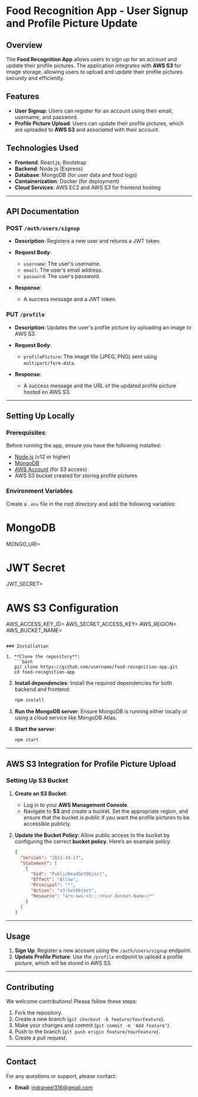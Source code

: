 # Food Recognition App - User Signup and Profile Picture Update

## Overview

The **Food Recognition App** allows users to sign up for an account and update their profile pictures. The application integrates with **AWS S3** for image storage, allowing users to upload and update their profile pictures securely and efficiently.

## Features

- **User Signup**: Users can register for an account using their email, username, and password.
- **Profile Picture Upload**: Users can update their profile pictures, which are uploaded to **AWS S3** and associated with their account.

## Technologies Used

- **Frontend**: React.js, Bootstrap
- **Backend**: Node.js (Express)
- **Database**: MongoDB (for user data and food logs)
- **Containerization**: Docker (for deployment)
- **Cloud Services**: AWS EC2 and AWS S3 for frontend hosting

---

## API Documentation

### POST `/auth/users/signup`

- **Description**: Registers a new user and returns a JWT token.
- **Request Body**:
  - `username`: The user's username.
  - `email`: The user's email address.
  - `password`: The user's password.

- **Response**:
  - A success message and a JWT token.

### PUT `/profile`

- **Description**: Updates the user's profile picture by uploading an image to AWS S3.
- **Request Body**:
  - `profilePicture`: The image file (JPEG, PNG) sent using `multipart/form-data`.

- **Response**:
  - A success message and the URL of the updated profile picture hosted on AWS S3.

---

## Setting Up Locally

### Prerequisites

Before running the app, ensure you have the following installed:

- [Node.js](https://nodejs.org/) (v12 or higher)
- [MongoDB](https://www.mongodb.com/)
- [AWS Account](https://aws.amazon.com/) (for S3 access)
- AWS S3 bucket created for storing profile pictures

### Environment Variables

Create a `.env` file in the root directory and add the following variables:

# MongoDB
MONGO_URI=<Your MongoDB URI>

# JWT Secret
JWT_SECRET=<Your JWT Secret>

# AWS S3 Configuration
AWS_ACCESS_KEY_ID=<Your AWS Access Key ID>
AWS_SECRET_ACCESS_KEY=<Your AWS Secret Access Key>
AWS_REGION=<Your AWS Region>
AWS_BUCKET_NAME=<Your S3 Bucket Name>
```

### Installation

1. **Clone the repository**:
   ```bash
   git clone https://github.com/username/food-recognition-app.git
   cd food-recognition-app
   ```

2. **Install dependencies**:
   Install the required dependencies for both backend and frontend:
   ```bash
   npm install
   ```

3. **Run the MongoDB server**:
   Ensure MongoDB is running either locally or using a cloud service like MongoDB Atlas.

4. **Start the server**:
   ```bash
   npm start
   ```

---

## AWS S3 Integration for Profile Picture Upload

### Setting Up S3 Bucket

1. **Create an S3 Bucket**:
   - Log in to your **AWS Management Console**.
   - Navigate to **S3** and create a bucket. Set the appropriate region, and ensure that the bucket is public if you want the profile pictures to be accessible publicly.

2. **Update the Bucket Policy**:
   Allow public access to the bucket by configuring the correct **bucket policy**. Here’s an example policy:
   ```json
   {
     "Version": "2012-10-17",
     "Statement": [
       {
         "Sid": "PublicReadGetObject",
         "Effect": "Allow",
         "Principal": "*",
         "Action": "s3:GetObject",
         "Resource": "arn:aws:s3:::<Your-Bucket-Name>/*"
       }
     ]
   }
   ```

---

## Usage

1. **Sign Up**: Register a new account using the `/auth/users/signup` endpoint.
2. **Update Profile Picture**: Use the `/profile` endpoint to upload a profile picture, which will be stored in AWS S3.

---

## Contributing

We welcome contributions! Please follow these steps:

1. Fork the repository.
2. Create a new branch (`git checkout -b feature/YourFeature`).
3. Make your changes and commit (`git commit -m 'Add feature'`).
4. Push to the branch (`git push origin feature/YourFeature`).
5. Create a pull request.

---

## Contact

For any questions or support, please contact:

- **Email**: indraneel316@gmail.com
